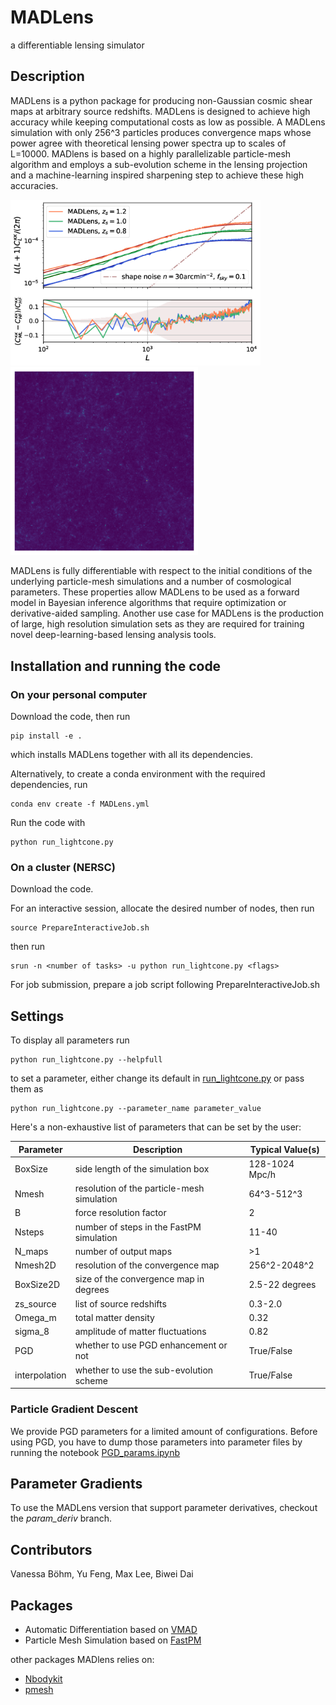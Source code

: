 # MADLens
a differentiable lensing simulator

## Description
MADLens is a python package for producing non-Gaussian cosmic shear maps at arbitrary source redshifts. MADLens is designed to achieve high accuracy while keeping computational costs as low as possible. A MADLens simulation with only 256^3 particles produces convergence maps whose power agree with theoretical lensing power spectra up to scales of L=10000.
MADlens is based on a highly parallelizable particle-mesh algorithm and employs a sub-evolution scheme in the lensing projection and a machine-learning inspired sharpening step to achieve these high accuracies.
<p float="left">
<img src="/figures/redshift_comp.png" width="400"/> 
  
<img src="/figures/lensing_map.png" width="300"/> 
</p>
  
MADLens is fully differentiable with respect to the initial conditions of the underlying particle-mesh simulations and a number of cosmological parameters. These properties allow MADLens to be used as a forward model in Bayesian inference algorithms that require optimization or derivative-aided sampling. Another use case for MADLens is the production of large, high resolution simulation sets as they are required for training novel deep-learning-based lensing analysis tools.

## Installation and running the code

### On your personal computer

Download the code, then run
```
pip install -e .
```
which installs MADLens together with all its dependencies.

Alternatively, to create a conda environment with the required dependencies, run 
```
conda env create -f MADLens.yml
```
Run the code with

```
python run_lightcone.py
```

### On a cluster (NERSC)

Download the code.

For an interactive session, allocate the desired number of nodes, then run 
```
source PrepareInteractiveJob.sh
```
then run 
```
srun -n <number of tasks> -u python run_lightcone.py <flags>
```

For job submission, prepare a job script following PrepareInteractiveJob.sh


## Settings

To display all parameters run

``` 
python run_lightcone.py --helpfull
```

to set a parameter, either change its default in [run_lightcone.py](https://github.com/VMBoehm/MADLens/blob/master/run_lightcone.py) or pass them as

```
python run_lightcone.py --parameter_name parameter_value
```
Here's a non-exhaustive list of parameters that can be set by the user:

Parameter |  Description | Typical Value(s) |
----------|--------------|------------------|
BoxSize | side length of the simulation box | 128-1024 Mpc/h |
Nmesh | resolution of the particle-mesh simulation | 64^3-512^3 |
B | force resolution factor | 2 |
Nsteps | number of steps in the FastPM simulation | 11-40 |
N_maps | number of output maps | >1 |
Nmesh2D | resolution of the convergence map | 256^2-2048^2 |
BoxSize2D | size of the convergence map in degrees | 2.5-22 degrees |
zs\_source | list of source redshifts | 0.3-2.0 |
Omega\_m | total matter density | 0.32 |
sigma\_8 | amplitude of matter fluctuations | 0.82 |
PGD | whether to use PGD enhancement or not | True/False |
interpolation | whether to use the sub-evolution scheme | True/False | 

### Particle Gradient Descent

We provide PGD parameters for a limited amount of configurations. Before using PGD, you have to dump those parameters into parameter files by running the notebook
[PGD_params.ipynb](https://github.com/VMBoehm/MADLens/blob/master/notebooks/PGD_params.ipynb)

## Parameter Gradients

To use the MADLens version that support parameter derivatives, checkout the *param_deriv* branch.

## Contributors

Vanessa Böhm, Yu Feng, Max Lee, Biwei Dai 

## Packages

- Automatic Differentiation based on [VMAD](https://github.com/rainwoodman/vmad)
- Particle Mesh Simulation based on [FastPM](https://github.com/rainwoodman/fastpm-python)

other packages MADlens relies on:

- [Nbodykit](https://nbodykit.readthedocs.io/en/latest/index.html)
- [pmesh](https://github.com/rainwoodman/pmesh)



